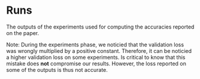# Runs
The outputs of the experiments used for computing the accuracies reported on the paper.

Note: During the experiments phase, we noticied that the validation loss was wrongly multiplied by a positive constant. Therefore, it can be noticied a higher validation loss on some experiments.
Is critical to know that this mistake does **not** compromise our results. However, the loss reported on some of the outputs is thus not accurate.
